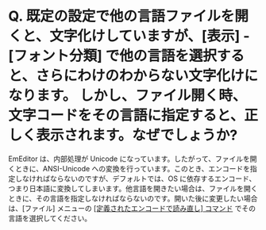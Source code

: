 # Q. 既定の設定で他の言語ファイルを開くと、文字化けしていますが、\[表示\] - \[フォント分類\] で他の言語を選択すると、さらにわけのわからない文字化けになります。 しかし、ファイル開く時、文字コードをその言語に指定すると、正しく表示されます。なぜでしょうか?

EmEditor は、内部処理が Unicode になっています。したがって、ファイルを開くときに、ANSI-Unicode への変換を行っています。このとき、エンコードを指定しなければならないのですが、デフォルトでは、OS に依存するエンコード、つまり日本語に変換してしまいます。他言語を開きたい場合は、ファイルを開くときに、その言語を指定しなければならないのです。開いた後に変更したい場合は、\[ファイル\]
メニューの [\[定義されたエンコードで読み直し\] コマンド](../../cmd/file/file_reload_defined) でその言語を選択してください。
